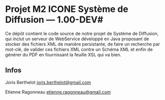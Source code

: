 # Projet M2 ICONE Système de Diffusion — 1.00-DEV#

Ce dépôt contient le code source de notre projet de Système de Diffusion, qui inclut un serveur de WebService développé en Java proposant de stocker des fichiers XML de manière persistante, de faire un recherche par mot-clé, de valider ces fichiers XML contre un Schéma XML et enfin de générer du PDF en fournissant la feuille XSL qui va bien.

## Infos ##

Joris Berthelot <joris.berthelot@gmail.com>

Etienne Ragonneau <etienne.ragonneau@gmail.com>